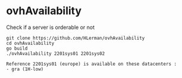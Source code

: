 # ovhAvailability
Check if a server is orderable or not

```
git clone https://github.com/HLerman/ovhAvailability
cd ovhAvailability
go build
./ovhAvailability 2201sys01 2201sys02
```

```
Reference 2201sys01 (europe) is available on these datacenters :
- gra (1H-low)
```

